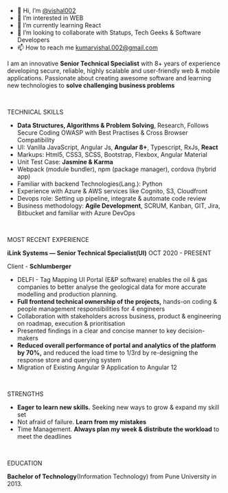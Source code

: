 - 👋 Hi, I’m [@vishal002](@vishal002)
- 👀 I’m interested in WEB
- 🌱 I’m currently learning React
- 💞️ I’m looking to collaborate with Statups, Tech Geeks & Software Developers  
- 📫 How to reach me [kumarvishal.002@gmail.com](mailto:kumarvishal.002@gmail.com) 


I am an innovative <b>Senior Technical Specialist</b> with 8+ years of experience developing secure, reliable, highly scalable and user-friendly web & mobile applications.
Passionate about creating awesome software and learning new technologies to <b>solve challenging business problems</b>

<br/>

TECHNICAL SKILLS

- <b>Data Structures, Algorithms & Problem Solving</b>, Research, Follows Secure Coding OWASP with Best Practises & Cross Browser Compatibility
- UI: Vanilla JavaScript, Angular Js, <b>Angular 8+</b>, Typescript, RxJs, <b>React</b>
- Markups: Html5, CSS3, SCSS, Bootstrap, Flexbox, Angular Material 
- Unit Test Case: <b>Jasmine & Karma</b>
- Webpack (module bundler), npm (package manager), cordova (hybrid app) 
- Familiar with backend Technologies(Lang.): Python
- Experience with Azure & AWS services like Cognito, S3, Cloudfront
- Devops role: Setting up pipeline, integrate & automate code review
- Business methodology: <b>Agile Development</b>, SCRUM, Kanban, GIT, Jira, Bitbucket and familiar with Azure DevOps

<br/>
  
MOST RECENT EXPERIENCE 

<b>iLink Systems  — Senior Technical Specialist(UI)</b>         OCT 2020 - PRESENT <br/>

Client - <b>Schlumberger</b> <br/>

- DELFI - Tag Mapping UI Portal (E&P software) enables the oil & gas companies to better analyse the geological data for more accurate modelling and production planning.
- <b>Full frontend technical ownership of the projects,</b> hands-on coding & people management responsibilities for 4 engineers
- Collaboration with stakeholders across business, product & engineering on roadmap, execution & prioritisation
- Presented findings in a clear and concise manner to key decision-makers
- <b>Reduced overall performance of portal and analytics of the platform by 70%,</b> and reduced the load time to 1/3rd by re-designing the response store and querying system
- Migration of Existing Angular 9 Application to Angular 12

<br/>

STRENGTHS

- <b>Eager to learn new skills.</b> Seeking new ways to grow & expand my skill set
- Not afraid of failure. <b>Learn from my mistakes</b>
- Time Management. <b>Always plan my week & distribute the workload</b> to meet the deadlines

<br/>

EDUCATION

<b>Bachelor of Technology</b>(Information Technology) from Pune University in 2013. 

  


